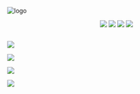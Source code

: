 ![logo](https://i.imgur.com/IrLApTG.png)

<p align="center">
  <a href="https://comfig.app/huds/page/hypnotizehud"><img src="https://i.imgur.com/0o80QUt.png"></a>
  <a href="https://tf2huds.dev/hud/Hypnotize-Hud"><img src="https://i.imgur.com/lF9XotO.png"></a>
  <a href="https://gamebanana.com/mods/291589"><img src="https://i.imgur.com/UzXoexI.png"></a>
  <a href="https://criticalflaw.ca/TF2HUD.Editor"><img src="https://i.imgur.com/6JJTzkc.png"></a>
</p>

##

<a href="../screenshots/showcase.md"><img src="https://i.imgur.com/vVxJdvB.png"></a>

<a href="https://github.com/Hypnootize/Hypnotize-Hud/wiki"><img src="https://i.imgur.com/UpvlsG7.png"></a>

<a href="https://github.com/Hypnootize/Hypnotize-Hud/wiki/Customization"><img src="https://i.imgur.com/tDsELgW.png"></a>

<a href="https://github.com/Hypnootize/Hypnotize-Hud/wiki/Credits"><img src="https://i.imgur.com/CjePbm6.png"></a>
